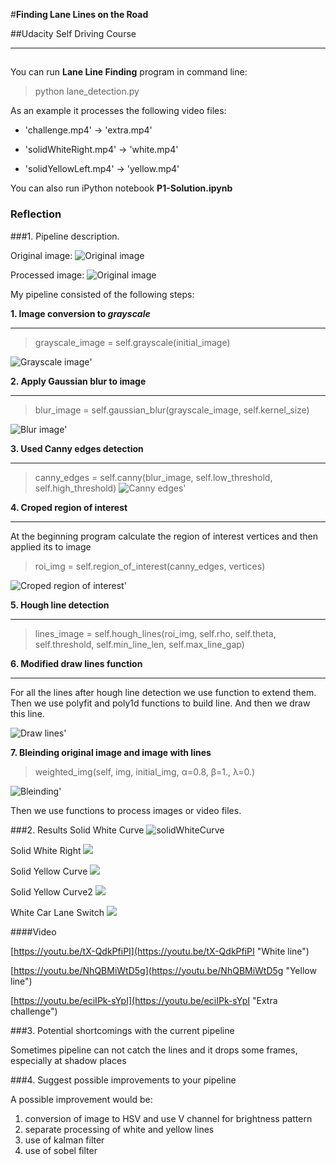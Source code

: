 #**Finding Lane Lines on the Road** 

##Udacity Self Driving Course 

---


## 
You can run **Lane Line Finding** program in command line:

> python lane_detection.py


As an example it processes the following video files:

- 'challenge.mp4' -> 'extra.mp4'

- 'solidWhiteRight.mp4' -> 'white.mp4'

- 'solidYellowLeft.mp4' -> 'yellow.mp4'

You can also run iPython notebook **P1-Solution.ipynb**


### Reflection

###1. Pipeline description.

Original image:
![Original image](test_images/solidWhiteCurve.jpg)

Processed image:
![Original image](test_images/solidWhiteCurve_processed.jpg)


My pipeline consisted of the following steps:
 
**1. Image conversion to *grayscale***
___________
> grayscale_image = self.grayscale(initial_image)

![Grayscale image](pipeline/grayscale.png)'

**2. Apply Gaussian blur to image**
____________
> blur_image = self.gaussian_blur(grayscale_image, self.kernel_size)

![Blur image](pipeline/blur.png)'

**3. Used Canny edges detection**

______________
> canny_edges = self.canny(blur_image, self.low_threshold, self.high_threshold)
![Canny edges](pipeline/canny.png)'

**4. Croped region of interest**

_____________
At the beginning program calculate the region of interest vertices and then applied its to image

>roi_img = self.region_of_interest(canny_edges, vertices)

![Croped region of interest](pipeline/roi.png)'

**5. Hough line detection**

____________
>lines_image = self.hough_lines(roi_img, self.rho, self.theta, self.threshold, self.min_line_len, self.max_line_gap)



**6. Modified draw lines function**
__________
For all the lines after hough line detection we use function to extend them. Then we use polyfit and poly1d functions to build line. And then we draw this line.

![Draw lines](pipeline/drawlines.png)'

**7. Bleinding original image and image with lines**
> weighted_img(self, img, initial_img, α=0.8, β=1., λ=0.)

![Bleinding](pipeline/final.png)'

Then we use functions to process images or video files.


###2. Results
Solid White Curve
![solidWhiteCurve](test_images/solidWhiteCurve_processed.jpg)

Solid White Right
![](test_images/solidWhiteRight_processed.jpg)

Solid Yellow Curve
![](test_images/solidYellowCurve_processed.jpg)

Solid Yellow Curve2
![](test_images/solidYellowCurve2_processed.jpg)

White Car Lane Switch
![](test_images/whiteCarLaneSwitch_processed.jpg)


####Video

[https://youtu.be/tX-QdkPfiPI](https://youtu.be/tX-QdkPfiPI "White line")

[https://youtu.be/NhQBMiWtD5g](https://youtu.be/NhQBMiWtD5g "Yellow line")

[https://youtu.be/eciIPk-sYpI](https://youtu.be/eciIPk-sYpI "Extra challenge")

###3. Potential shortcomings with the current pipeline

Sometimes pipeline can not catch the lines and it drops some frames, especially at shadow places


###4. Suggest possible improvements to your pipeline

A possible improvement would be:

1. conversion of image to HSV and use V channel for brightness pattern
2. separate processing of white and yellow lines
3. use of kalman filter
4. use of sobel filter  
